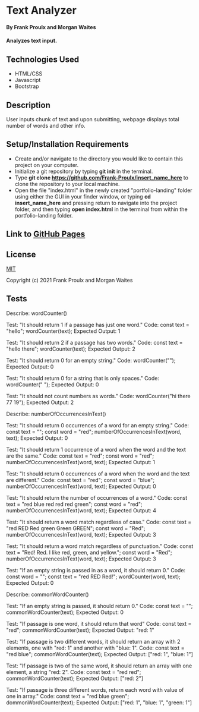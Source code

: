 # Text Analyzer

#### By Frank Proulx and Morgan Waites

#### Analyzes text input.

## Technologies Used

* HTML/CSS
* Javascript 
* Bootstrap

## Description

User inputs chunk of text and upon submitting, webpage displays total number of words and other info.

## Setup/Installation Requirements

* Create and/or navigate to the directory you would like to contain this project on your computer.
* Initialize a git repository by typing **git init** in the terminal.
* Type **git clone https://github.com/Frank-Proulx/insert_name_here** to clone the repository to your local machine.
* Open the file "index.html" in the newly created "portfolio-landing" folder using either the GUI in your finder window, or typing **cd insert_name_here** and pressing return to navigate into the project folder, and then typing **open index.html** in the terminal from within the portfolio-landing folder.  

## Link to [GitHub Pages](https://frank-proulx.github.io//)

## License

[MIT](https://opensource.org/licenses/MIT)

Copyright (c) 2021 Frank Proulx and Morgan Waites

## Tests

Describe: wordCounter()

Test: "It should return 1 if a passage has just one word."
Code:
const text = "hello";
wordCounter(text);
Expected Output: 1

Test: "It should return 2 if a passage has two words."
Code:
const text = "hello there";
wordCounter(text);
Expected Output: 2

Test: "It should return 0 for an empty string."
Code: wordCounter("");
Expected Output: 0

Test: "It should return 0 for a string that is only spaces."
Code: wordCounter("            ");
Expected Output: 0

Test: "It should not count numbers as words."
Code: wordCounter("hi there 77 19");
Expected Output: 2



Describe: numberOfOccurrencesInText()

Test: "It should return 0 occurrences of a word for an empty string."
Code:
const text = "";
const word = "red";
numberOfOccurrencesInText(word, text);
Expected Output: 0

Test: "It should return 1 occurrence of a word when the word and the text are the same."
Code:
const text = "red";
const word = "red";
numberOfOccurrencesInText(word, text);
Expected Output: 1

Test: "It should return 0 occurrences of a word when the word and the text are different."
Code:
const text = "red";
const word = "blue";
numberOfOccurrencesInText(word, text);
Expected Output: 0

Test: "It should return the number of occurrences of a word."
Code:
const text = "red blue red red red green";
const word = "red";
numberOfOccurrencesInText(word, text);
Expected Output: 4

Test: "It should return a word match regardless of case."
Code:
const text = "red RED Red green Green GREEN";
const word = "Red";
numberOfOccurrencesInText(word, text);
Expected Output: 3

Test: "It should return a word match regardless of punctuation."
Code:
const text = "Red! Red. I like red, green, and yellow.";
const word = "Red";
numberOfOccurrencesInText(word, text);
Expected Output: 3

Test: "If an empty string is passed in as a word, it should return 0."
Code:
const word = "";
const text = "red RED Red!";
wordCounter(word, text);
Expected Output: 0



Describe: commonWordCounter()

Test: "If an empty string is passed, it should return 0."
Code: 
const text = "";
commonWordCounter(text);
Expected Output: 0

Test: "If passage is one word, it should return that word"
Code:
const text = "red";
commonWordCounter(text);
Expected Output: "red: 1"

Test: "If passage is two different words, it should return an array with 2 elements, one with "red: 1" and another with "blue: 1".
Code:
const text = "red blue";
commonWordCounter(text);
Expected Output: ["red: 1", "blue: 1"]

Test: "If passage is two of the same word, it should return an array with one element, a string "red: 2".
Code:
const text = "red red";
commonWordCounter(text);
Expected Output: ["red: 2"]

Test: "If passage is three different words, return each word with value of one in array."
Code: 
const text = "red blue green";
dommonWordCounter(text);
Expected Output: ["red: 1", "blue: 1", "green: 1"]